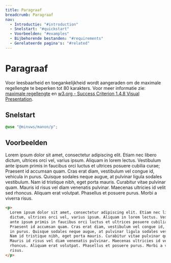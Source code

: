 ```yaml
---
title: Paragraaf
breadcrumb: Paragraaf
nav:
  - Introductie: "#introduction"
  - Snelstart: "#quickstart"
  - Voorbeelden: "#examples"
  - Bijbehorende bestanden: "#requirements"
  - Gerelateerde pagina's: "#related"
---
```


<h1 id="introduction">Paragraaf</h1>

Voor leesbaarheid en toegankelijkheid wordt aangeraden om de maximale
regellengte te beperken tot 80 karakters. Voor meer informatie zie:
[maximale regellengte](/components/layout/typography/max-line-length) en
<a href="https://www.w3.org/TR/WCAG21/#visual-presentation" rel="external" >w3.org -
Success Criterion 1.4.8 Visual Presentation</a>.

<h2 id="quickstart">Snelstart</h2>

```scss
@use "@minvws/manon/p";
```

<h2 id="examples">Voorbeelden</h2>

<p>
  Lorem ipsum dolor sit amet, consectetur adipiscing elit. Etiam nec libero dictum, ultrices
  orci vel, varius ipsum. Aliquam in lorem lectus. Vestibulum ante ipsum primis in faucibus
  orci luctus et ultrices posuere cubilia curae; Praesent id accumsan quam. Cras erat diam,
  vestibulum vel congue id, vehicula in purus. Quisque sodales neque augue, at pulvinar
  ligula sodales vestibulum. Nam id tristique nibh, eget porta mauris. Curabitur vitae
  pulvinar quam. Mauris id risus vel diam venenatis pulvinar. Maecenas ultricies id velit
  sed rhoncus. Aliquam erat volutpat. Phasellus et posuere purus. Morbi a viverra risus.
</p>

```html
<p>
  Lorem ipsum dolor sit amet, consectetur adipiscing elit. Etiam nec libero
  dictum, ultrices orci vel, varius ipsum. Aliquam in lorem lectus. Vestibulum
  ante ipsum primis in faucibus orci luctus et ultrices posuere cubilia curae;
  Praesent id accumsan quam. Cras erat diam, vestibulum vel congue id, vehicula
  in purus. Quisque sodales neque augue, at pulvinar ligula sodales vestibulum.
  Nam id tristique nibh, eget porta mauris. Curabitur vitae pulvinar quam.
  Mauris id risus vel diam venenatis pulvinar. Maecenas ultricies id velit sed
  rhoncus. Aliquam erat volutpat. Phasellus et posuere purus. Morbi a viverra
  risus.
</p>
```
